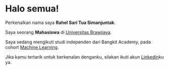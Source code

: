 # Halo semua! 

Perkenalkan nama saya **Rahel Sari Tua Simanjuntak**.<br>

Saya seorang **Mahasiswa** di [Universitas Brawijaya](https://ub.ac.id/en/).<br>

Saya sedang mengikuti studi independen dari Bangkit Academy, pada cohort [Machine Learning](https://kampusmerdeka.kemdikbud.go.id/program/studi-independen/browse/378f6100-0c93-4564-9d60-27f41e62d320/a61142e7-697d-11ee-aa55-9668c84beb67).<br>

Jika kamu tertarik untuk berkenalan denganku, silakan ikuti akun [Linkedin](https://www.linkedin.com/in/rahelsmnjtk/)ku ya.
